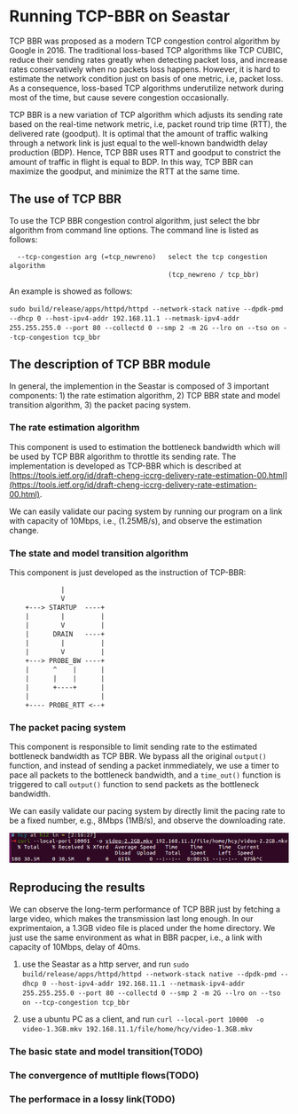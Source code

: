 Running TCP-BBR on Seastar
======================

TCP BBR was proposed as a modern TCP congestion control algorithm by Google in 2016. The traditional loss-based TCP algorithms like TCP CUBIC, reduce their sending rates greatly when detecting packet loss, and increase rates conservatively when no packets loss happens. However, it is hard to estimate the network condition just on basis of one metric, i.e, packet loss. As a consequence, loss-based TCP algorithms underutilize network during most of the time, but cause severe congestion occasionally.

TCP BBR is a new variation of TCP algorithm which adjusts its sending rate based on the real-time network metric, i.e, packet round trip time (RTT), the delivered rate (goodput). It is optimal that the amount of traffic walking through a network link is just equal to the well-known bandwidth delay production (BDP). Hence, TCP BBR uses RTT and goodput to constrict the amount of traffic in flight is equal to BDP. In this way, TCP BBR can maximize the goodput, and minimize the RTT at the same time.

## The use of TCP BBR


To use the TCP BBR congestion control algorithm, just select the bbr algorithm from command line options. The command line is listed as follows:

```TCP congestion algorithm options:
  --tcp-congestion arg (=tcp_newreno)   select the tcp congestion algorithm 
                                        (tcp_newreno / tcp_bbr)
```

An example is showed as follows:

`sudo build/release/apps/httpd/httpd --network-stack native --dpdk-pmd --dhcp 0 --host-ipv4-addr 192.168.11.1 --netmask-ipv4-addr 255.255.255.0 --port 80 --collectd 0 --smp 2 -m 2G --lro on --tso on --tcp-congestion tcp_bbr`


## The description of TCP BBR module

In general, the implemention in the Seastar is composed of 3 important components: 1) the rate estimation algorithm, 2) TCP BBR state and model transition algorithm, 3) the packet pacing system.

### The rate estimation algorithm 

This component is used to estimation the bottleneck bandwidth which will be used by TCP BBR algorithm to throttle its sending rate. The implementation is developed as TCP-BBR which is described at [https://tools.ietf.org/id/draft-cheng-iccrg-delivery-rate-estimation-00.html](https://tools.ietf.org/id/draft-cheng-iccrg-delivery-rate-estimation-00.html).

We can easily validate our pacing system by running our program on a link with capacity of 10Mbps, i.e., (1.25MB/s), and observe the estimation change.

### The state and model transition algorithm

This component is just developed as the instruction of TCP-BBR:

```
             |
             V
    +---> STARTUP  ----+
    |        |         |
    |        V         |
    |      DRAIN   ----+
    |        |         |
    |        V         |
    +---> PROBE_BW ----+
    |      ^    |      |
    |      |    |      |
    |      +----+      |
    |                  |
    +---- PROBE_RTT <--+

```

### The packet pacing system

This component is responsible to limit sending rate to the estimated bottleneck bandwidth as TCP BBR. We bypass all the original `output()` function, and instead of sending a packet inmmediately, we use a timer to pace all packets to the bottleneck bandwidth, and a `time_out()` function is triggered to call `output()` function to send packets as the bottleneck bandwidth.

We can easily validate our pacing system by directly limit the pacing rate to be a fixed number, e.g., 8Mbps (1MB/s), and observe the downloading rate.

![rate-limiting](new-packet-pacing.PNG)




## Reproducing the results 

We can observe the long-term performance of TCP BBR just by fetching a large video, which makes the transmission last long enough. In our exprimentaion, a 1.3GB video file is placed under the home directory. We just use the same environment as what in BBR pacper, i.e., a link with capacity of 10Mbps, delay of 40ms. 

1. use the Seastar as a http server, and run `sudo build/release/apps/httpd/httpd --network-stack native --dpdk-pmd --dhcp 0 --host-ipv4-addr 192.168.11.1 --netmask-ipv4-addr 255.255.255.0 --port 80 --collectd 0 --smp 2 -m 2G --lro on --tso on --tcp-congestion tcp_bbr ` 

2. use a ubuntu PC as a client, and run `curl --local-port 10000  -o video-1.3GB.mkv 192.168.11.1/file/home/hcy/video-1.3GB.mkv`

### The basic state and model transition(TODO)

### The convergence of mutltiple flows(TODO)

### The performace in a lossy link(TODO)